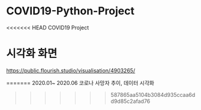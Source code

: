 # COVID19-Python-Project
<<<<<<< HEAD
COVID19 Project

# 시각화 화면
https://public.flourish.studio/visualisation/4903265/

=======
2020.01~ 2020.06 코로나 사망자 추이, 데이터 시각화
>>>>>>> 587865aa5104b3084d935ccaa6dd9d85c2afad76
